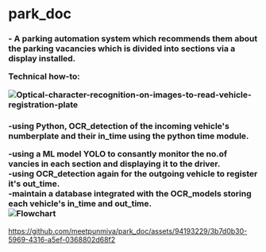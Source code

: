  <h1>park_doc</h1>
<h3>- A parking automation system which recommends them about the parking vacancies which is divided into sections via a display installed.



Technical how-to:

![Optical-character-recognition-on-images-to-read-vehicle-registration-plate](https://github.com/meetpunmiya/park_doc/assets/94193229/2f264200-2799-4c40-ada5-81923ab97a02)


<h3>-using Python, OCR_detection of the incoming vehicle's numberplate and their in_time using the python time module.
<br>

-using a ML model YOLO to consantly monitor the no.of vancies in each section and displaying it to the driver.
<br>
-using OCR_detection again for the outgoing vehicle to register it's out_time.
<br>
-maintain a database integrated with the OCR_models storing each vehicle's in_time and out_time.
<br>
![Flowchart](https://github.com/meetpunmiya/park_doc/assets/94193229/fd612480-ca50-4ac6-a342-89e0e4c16760)


</h3>


https://github.com/meetpunmiya/park_doc/assets/94193229/3b7d0b30-5969-4316-a5ef-0368802d68f2

